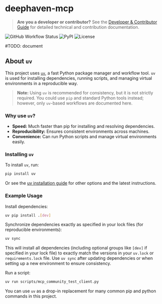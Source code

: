# deephaven-mcp

> **Are you a developer or contributor?**
> See the [Developer & Contributor Guide](docs/DEVELOPER_GUIDE.md) for detailed technical and contribution documentation.

![GitHub Workflow Status](https://img.shields.io/github/workflow/status/deephaven/deephaven-mcp/CI)
![PyPI](https://img.shields.io/pypi/v/deephaven-mcp)
![License](https://img.shields.io/github/license/deephaven/deephaven-mcp)

#TODO: document

## About `uv`

This project uses [`uv`](https://github.com/astral-sh/uv), a fast Python package manager and workflow tool. `uv` is used for installing dependencies, running scripts, and managing virtual environments in a reproducible way.

> **Note:** Using `uv` is recommended for consistency, but it is not strictly required. You could use `pip` and standard Python tools instead; however, only `uv`-based workflows are documented here.

### Why use `uv`?
- **Speed:** Much faster than pip for installing and resolving dependencies.
- **Reproducibility:** Ensures consistent environments across machines.
- **Convenience:** Can run Python scripts and manage virtual environments easily.

### Installing `uv`
To install `uv`, run:
```sh
pip install uv
```

Or see the [uv installation guide](https://github.com/astral-sh/uv#installation) for other options and the latest instructions.

### Example Usage
Install dependencies:
```sh
uv pip install .[dev]
```

Synchronize dependencies exactly as specified in your lock files (for reproducible environments):
```sh
uv sync
```
This will install all dependencies (including optional groups like `[dev]` if specified in your lock file) to exactly match the versions in your `uv.lock` or `requirements.lock` file. Use `uv sync` after updating dependencies or when setting up a new environment to ensure consistency.

Run a script:
```sh
uv run scripts/mcp_community_test_client.py
```

You can use `uv` as a drop-in replacement for many common pip and python commands in this project.

